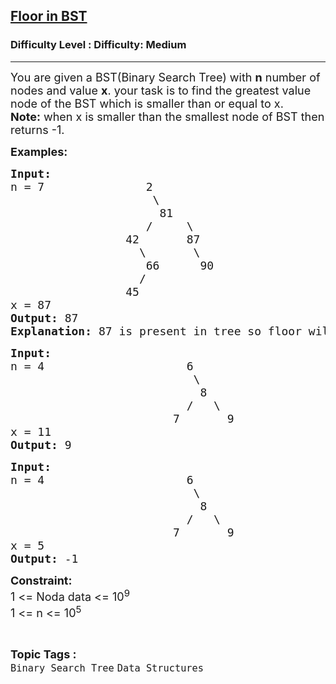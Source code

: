 <h2><a href="https://www.geeksforgeeks.org/problems/floor-in-bst/1?itm_source=geeksforgeeks&itm_medium=article&itm_campaign=practice_card">Floor in BST</a></h2><h3>Difficulty Level : Difficulty: Medium</h3><hr><div class="problems_problem_content__Xm_eO"><p><span style="font-size: 18px;">You are given a BST(Binary Search Tree) with <strong>n</strong>&nbsp;number of nodes and value <strong>x</strong>. your task is to find the greatest value node of the BST which is smaller than or equal to x.<br><strong>Note:</strong> when x is smaller than the smallest node of BST then returns -1.</span></p>
<p><strong><span style="font-size: 18px;">Examples:</span></strong></p>
<pre><strong><span style="font-size: 18px;">Input:</span></strong><span style="font-size: 18px;">
n = 7               2
                     \
                      81
                    /     \
                 42       87
                   \       \
                    66      90
                   /
                 45
x = 87
<strong>Output: </strong>87
<strong>Explanation: </strong>87 is present in tree so floor will be 87.</span>
</pre>
<pre><span style="font-size: 18px;"><strong>Input:</strong>
n = 4                     6
                           \
                            8
                          /   \
                        7       9
x = 11
<strong>Output: </strong>9</span>
</pre>
<pre><span style="font-size: 18px;"><strong>Input:</strong>
n = 4                     6
                           \
                            8
                          /   \
                        7       9
x = 5
<strong>Output: </strong>-1<br></span></pre>
<p><strong><span style="font-size: 18px;">Constraint:</span></strong><br><span style="font-size: 18px;">1 &lt;= Noda data &lt;= 10<sup>9</sup><br>1 &lt;= n &lt;= 10<sup>5</sup></span></p></div><br><p><span style=font-size:18px><strong>Topic Tags : </strong><br><code>Binary Search Tree</code>&nbsp;<code>Data Structures</code>&nbsp;